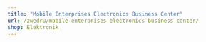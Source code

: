 ```yaml
---
title: "Mobile Enterprises Electronics Business Center"
url: /zwedru/mobile-enterprises-electronics-business-center/
shop: Elektronik
---
```

